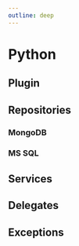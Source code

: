 ```yaml
---
outline: deep
---
```


# Python

## Plugin

## Repositories

### MongoDB

### MS SQL

## Services

## Delegates

## Exceptions
